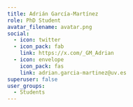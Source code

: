 ```yaml
---
title: Adrián García-Martínez
role: PhD Student
avatar_filename: avatar.png
social:
  - icon: twitter
  - icon_pack: fab
    link: https://x.com/_GM_Adrian
  - icon: envelope
    icon_pack: fas
    link: adrian.garcia-martinez@uv.es
superuser: false
user_groups:
  - Students
---
```

